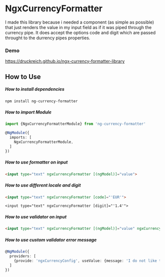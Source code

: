 # NgxCurrencyFormatter

I made this library because i needed a component (as simple as possible) that just renders the 
value in my input field as if it was piped through the currency pipe.
It does accept the options code and digit which are passed throught to the durrency pipes 
properties.
  

### Demo 
https://druckreich.github.io/ngx-currency-formatter-library

## How to Use

##### How to install dependencies
```` Bash
npm install ng-currency-formatter
````

##### How to import Module
```` Typescript
import {NgxCurrencyFormatterModule} from 'ng-currency-formatter'

@NgModule({
  imports: [
    NgxCurrencyFormatterModule,
  ]
})
````

##### How to use formatter on input
```` HTML
<input type="text" ngxCurrencyFormatter [(ngModel)]="value">
````

##### How to use different locale and digit

```` HTML
<input type="text" ngxCurrencyFormatter [code]="'EUR'">
````

```` Code
<input type="text" ngxCurrencyFormatter [digit]="'1.4'">
````


##### How to use validator on input
```` HTML
<input type="text" ngxCurrencyFormatter [(ngModel)]="value" ngxCurrencyValidator>
````

##### How to use custom validator error message
```` Typescript
@NgModule({
  providers: [
    {provide: 'ngxCurrencyConfig', useValue: {message: 'I do not like this number, Sir!'}},
  ]
})
````

 




